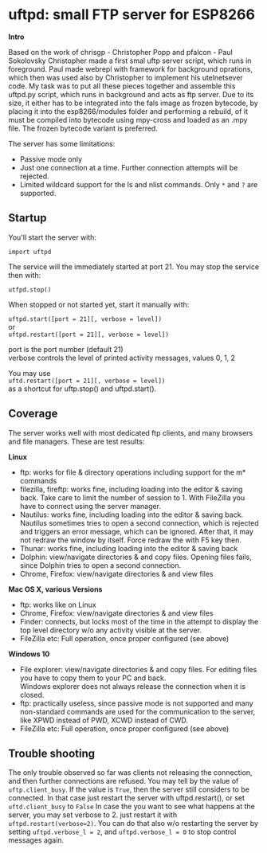 # uftpd: small FTP server for ESP8266

**Intro**

Based on the work of chrisgp - Christopher Popp and pfalcon - Paul Sokolovsky
Christopher made a first smal uftp server script, which runs in foreground.
Paul made webrepl with  framework for background oprations, which then was used
also by Christopher to implement his utelnetsever code.
My task was to put all these pieces together and assemble this uftpd.py script,
which runs in background and acts as ftp server.
Due to its size, it either has to be integrated into the fals image as frozen
bytecode, by placing it into the esp8266/modules folder and performing a rebuild,
of it must be compiled into bytecode using mpy-cross and loaded as an .mpy file.
The frozen bytecode variant is preferred.

The server has some limitations:
- Passive mode only
- Just one connection at a time. Further connection attempts will be rejected.
- Limited wildcard support for the ls and nlist commands. Only `*` and `?` are
supported.

## Startup

You'll start the server with:  

`import uftpd`  

The service will the immediately started at port 21. You may stop the service then with:  

`utfpd.stop()`  

When stopped or not started yet, start it manually with:

`uftpd.start([port = 21][, verbose = level])`   
or   
`uftpd.restart([port = 21][, verbose = level])`  

port is the port number (default 21)  
verbose controls the level of printed activity messages, values 0, 1, 2

You may use  
`uftd.restart([port = 21][, verbose = level])`  
as a shortcut for uftp.stop() and uftpd.start().

## Coverage
The server works well with most dedicated ftp clients, and many browsers and file
managers. These are test results:

**Linux**

- ftp: works for file & directory operations including support for the m* commands
- filezilla, fireftp: works fine, including loading into the editor & saving back.
Take care to limit the number of session to 1. With FileZilla you have to connect
using the server manager.
- Nautilus: works fine, including loading into the editor & saving back. Nautilus
sometimes tries to open a second connection, which is rejected and triggers an error
message, which can be ignored. After that, it may not redraw the window by itself.
Force redraw the with F5 key then.
- Thunar: works fine, including loading into the editor & saving back
- Dolphin: view/navigate directories & and copy files. Opening files fails, since
Dolphin tries to open a second connection.
- Chrome, Firefox: view/navigate directories & and view files

**Mac OS X, various Versions**

- ftp: works like on Linux
- Chrome, Firefox: view/navigate directories & and view files
- Finder: connects, but locks most of the time in the attempt to display the
top level directory w/o any activity visible at the server.
- FileZilla etc: Full operation, once proper configured (see above)

**Windows 10**

- File explorer: view/navigate directories & and copy files. For editing files you have to copy them to your PC and back.  
Windows explorer does not always release the connection when it is closed.
- ftp: practically useless, since passive mode is not supported and many
non-standard commands are used for the communication to the server,
like XPWD instead of PWD, XCWD instead of CWD.
- FileZilla etc: Full operation, once proper configured (see above)

## Trouble shooting
The only trouble observed so far was clients not releasing the connection, and then
further connections are refused. You may tell by the value of `uftp.client_busy`.
If the value is `True`, then the server still considers to be connected. In
that case just restart the server with uftpd.restart(), or set `uftd.client_busy`
to `False`
In case the you want to see what happens at the server, you may set verbose to 2.
just restart it with `uftpd.restart(verbose=2)`.
You can do that also w/o restarting the server by setting `uftpd.verbose_l = 2`,
and `uftpd.verbose_l = 0` to stop control messages again.
